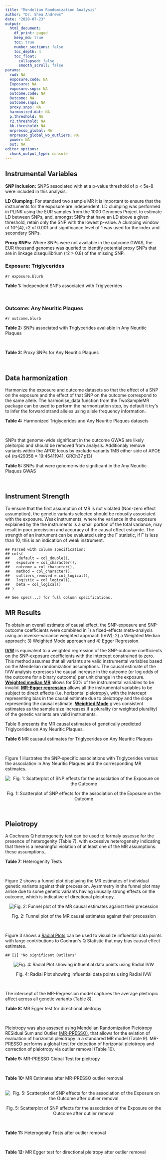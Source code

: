 ```yaml
---
title: "Mendelian Randomization Analysis"
author: "Dr. Shea Andrews"
date: "2020-07-23"
output:
  html_document:
    df_print: paged
    keep_md: true
    toc: true
    number_sections: false
    toc_depth: 4
    toc_float:
      collapsed: false
      smooth_scroll: false
params:
  rwd: NA
  exposure.code: NA
  Exposure: NA
  exposure.snps: NA
  outcome.code: NA
  Outcome: NA
  outcome.snps: NA
  proxy.snps: NA
  harmonized.dat: NA
  p.threshold: NA
  r2.threshold: NA
  kb.threshold: NA
  mrpresso_global: NA
  mrpresso_global_wo_outliers: NA
  power: NA
  out: NA
editor_options:
  chunk_output_type: console
---
```







## Instrumental Variables
**SNP Inclusion:** SNPS associated with at a p-value threshold of p < 5e-8 were included in this analysis.
<br>

**LD Clumping:** For standard two sample MR it is important to ensure that the instruments for the exposure are independent. LD clumping was performed in PLINK using the EUR samples from the 1000 Genomes Project to estimate LD between SNPs, and, amongst SNPs that have an LD above a given threshold, retain only the SNP with the lowest p-value. A clumping window of 10^{4}, r2 of 0.001 and significance level of 1 was used for the index and secondary SNPs.
<br>

**Proxy SNPs:** Where SNPs were not available in the outcome GWAS, the EUR thousand genomes was queried to identify potential proxy SNPs that are in linkage disequilibrium (r2 > 0.8) of the missing SNP.
<br>

### Exposure: Triglycerides
`#r exposure.blurb`
<br>

**Table 1:** Independent SNPs associated with Triglycerides
<div data-pagedtable="false">
  <script data-pagedtable-source type="application/json">
{"columns":[{"label":["SNP"],"name":[1],"type":["chr"],"align":["left"]},{"label":["CHROM"],"name":[2],"type":["dbl"],"align":["right"]},{"label":["POS"],"name":[3],"type":["dbl"],"align":["right"]},{"label":["REF"],"name":[4],"type":["chr"],"align":["left"]},{"label":["ALT"],"name":[5],"type":["chr"],"align":["left"]},{"label":["AF"],"name":[6],"type":["dbl"],"align":["right"]},{"label":["BETA"],"name":[7],"type":["dbl"],"align":["right"]},{"label":["SE"],"name":[8],"type":["dbl"],"align":["right"]},{"label":["Z"],"name":[9],"type":["dbl"],"align":["right"]},{"label":["P"],"name":[10],"type":["dbl"],"align":["right"]},{"label":["N"],"name":[11],"type":["dbl"],"align":["right"]},{"label":["TRAIT"],"name":[12],"type":["chr"],"align":["left"]}],"data":[{"1":"rs12748152","2":"1","3":"27138393","4":"C","5":"T","6":"0.0683714","7":"0.0372","8":"0.0059","9":"6.305085","10":"1.100e-09","11":"177761.5","12":"Triglycerides"},{"1":"rs17513135","2":"1","3":"40035686","4":"C","5":"T","6":"0.2500000","7":"0.0220","8":"0.0039","9":"5.641026","10":"1.633e-08","11":"174742.0","12":"Triglycerides"},{"1":"rs4587594","2":"1","3":"63133930","4":"G","5":"A","6":"0.3032340","7":"-0.0694","8":"0.0035","9":"-19.828600","10":"3.503e-82","11":"177772.0","12":"Triglycerides"},{"1":"rs1321257","2":"1","3":"230305312","4":"G","5":"A","6":"0.6400070","7":"-0.0402","8":"0.0034","9":"-11.823500","10":"5.986e-31","11":"177757.9","12":"Triglycerides"},{"1":"rs676210","2":"2","3":"21231524","4":"G","5":"A","6":"0.2314110","7":"-0.0733","8":"0.0039","9":"-18.794900","10":"3.284e-71","11":"177782.0","12":"Triglycerides"},{"1":"rs1260326","2":"2","3":"27730940","4":"T","5":"C","6":"0.6136610","7":"-0.1148","8":"0.0034","9":"-33.764700","10":"2.290e-239","11":"177765.0","12":"Triglycerides"},{"1":"rs13389219","2":"2","3":"165528876","4":"C","5":"T","6":"0.4034550","7":"-0.0271","8":"0.0034","9":"-7.970590","10":"2.598e-15","11":"177782.9","12":"Triglycerides"},{"1":"rs2972146","2":"2","3":"227100698","4":"G","5":"T","6":"0.6309740","7":"0.0281","8":"0.0034","9":"8.264706","10":"2.974e-15","11":"174703.9","12":"Triglycerides"},{"1":"rs10440120","2":"3","3":"12486964","4":"C","5":"A","6":"0.1655080","7":"-0.0306","8":"0.0044","9":"-6.954550","10":"5.343e-11","11":"174886.1","12":"Triglycerides"},{"1":"rs645040","2":"3","3":"135926622","4":"G","5":"T","6":"0.8208850","7":"0.0293","8":"0.0040","9":"7.325000","10":"1.830e-12","11":"177779.0","12":"Triglycerides"},{"1":"rs6831256","2":"4","3":"3473139","4":"A","5":"G","6":"0.3971880","7":"0.0258","8":"0.0035","9":"7.371429","10":"1.602e-12","11":"177494.9","12":"Triglycerides"},{"1":"rs442177","2":"4","3":"88030261","4":"G","5":"T","6":"0.5364790","7":"0.0309","8":"0.0033","9":"9.363636","10":"1.316e-18","11":"177798.0","12":"Triglycerides"},{"1":"rs9686661","2":"5","3":"55861786","4":"C","5":"T","6":"0.1487860","7":"0.0379","8":"0.0044","9":"8.613636","10":"2.541e-16","11":"177050.0","12":"Triglycerides"},{"1":"rs6882076","2":"5","3":"156390297","4":"T","5":"C","6":"0.6327160","7":"0.0286","8":"0.0035","9":"8.171429","10":"1.513e-15","11":"177778.0","12":"Triglycerides"},{"1":"rs2239520","2":"6","3":"31088922","4":"G","5":"A","6":"0.3906190","7":"-0.0236","8":"0.0037","9":"-6.378380","10":"4.144e-10","11":"151047.0","12":"Triglycerides"},{"1":"rs2247056","2":"6","3":"31265490","4":"T","5":"C","6":"0.7218780","7":"0.0378","8":"0.0039","9":"9.692308","10":"3.861e-21","11":"174062.0","12":"Triglycerides"},{"1":"rs998584","2":"6","3":"43757896","4":"C","5":"A","6":"0.4905450","7":"0.0293","8":"0.0037","9":"7.918919","10":"3.424e-15","11":"174573.0","12":"Triglycerides"},{"1":"rs719726","2":"6","3":"127414801","4":"C","5":"T","6":"0.5999630","7":"0.0199","8":"0.0035","9":"5.685714","10":"2.486e-08","11":"168319.0","12":"Triglycerides"},{"1":"rs634869","2":"6","3":"139831757","4":"T","5":"C","6":"0.5747460","7":"-0.0272","8":"0.0033","9":"-8.242420","10":"1.776e-14","11":"177755.0","12":"Triglycerides"},{"1":"rs2665357","2":"6","3":"160848167","4":"A","5":"C","6":"0.5193360","7":"0.0212","8":"0.0033","9":"6.424242","10":"8.327e-10","11":"172850.0","12":"Triglycerides"},{"1":"rs4719841","2":"7","3":"25997536","4":"A","5":"G","6":"0.4108890","7":"0.0232","8":"0.0034","9":"6.823529","10":"8.864e-11","11":"177774.9","12":"Triglycerides"},{"1":"rs11974409","2":"7","3":"72989390","4":"A","5":"G","6":"0.1816990","7":"-0.0899","8":"0.0042","9":"-21.404800","10":"1.360e-100","11":"177786.0","12":"Triglycerides"},{"1":"rs38855","2":"7","3":"116358044","4":"A","5":"G","6":"0.4712940","7":"-0.0187","8":"0.0033","9":"-5.666670","10":"2.109e-08","11":"177825.0","12":"Triglycerides"},{"1":"rs287621","2":"7","3":"130435181","4":"T","5":"C","6":"0.7140010","7":"-0.0222","8":"0.0037","9":"-6.000000","10":"7.671e-09","11":"177813.0","12":"Triglycerides"},{"1":"rs6995541","2":"8","3":"10671260","4":"A","5":"G","6":"0.2336240","7":"0.0265","8":"0.0037","9":"7.162162","10":"1.343e-12","11":"177486.0","12":"Triglycerides"},{"1":"rs12676857","2":"8","3":"18266572","4":"T","5":"C","6":"0.1436090","7":"0.0332","8":"0.0046","9":"7.217391","10":"7.291e-12","11":"177732.0","12":"Triglycerides"},{"1":"rs12678919","2":"8","3":"19844222","4":"A","5":"G","6":"0.0681239","7":"-0.1702","8":"0.0056","9":"-30.392900","10":"1.820e-199","11":"177749.9","12":"Triglycerides"},{"1":"rs4738684","2":"8","3":"59393273","4":"A","5":"G","6":"0.6075010","7":"-0.0205","8":"0.0035","9":"-5.857140","10":"8.819e-09","11":"177790.0","12":"Triglycerides"},{"1":"rs2954022","2":"8","3":"126482621","4":"C","5":"A","6":"0.5114630","7":"-0.0780","8":"0.0033","9":"-23.636400","10":"2.230e-113","11":"177750.0","12":"Triglycerides"},{"1":"rs1832007","2":"10","3":"5254847","4":"A","5":"G","6":"0.1247280","7":"-0.0327","8":"0.0047","9":"-6.957450","10":"1.718e-12","11":"177504.0","12":"Triglycerides"},{"1":"rs10761762","2":"10","3":"65184717","4":"T","5":"C","6":"0.4990900","7":"-0.0270","8":"0.0033","9":"-8.181820","10":"1.061e-17","11":"177823.0","12":"Triglycerides"},{"1":"rs2068888","2":"10","3":"94839642","4":"G","5":"A","6":"0.4735120","7":"-0.0241","8":"0.0034","9":"-7.088240","10":"1.682e-11","11":"177712.0","12":"Triglycerides"},{"1":"rs2250802","2":"10","3":"113921354","4":"G","5":"A","6":"0.7334790","7":"0.0230","8":"0.0037","9":"6.216216","10":"1.210e-10","11":"174733.9","12":"Triglycerides"},{"1":"rs10501321","2":"11","3":"47294626","4":"T","5":"C","6":"0.3212210","7":"-0.0216","8":"0.0035","9":"-6.171430","10":"1.412e-08","11":"177680.0","12":"Triglycerides"},{"1":"rs174535","2":"11","3":"61551356","4":"T","5":"C","6":"0.3609590","7":"0.0470","8":"0.0034","9":"13.823529","10":"1.733e-41","11":"177772.9","12":"Triglycerides"},{"1":"rs11820504","2":"11","3":"116529442","4":"T","5":"C","6":"0.1807930","7":"0.0604","8":"0.0044","9":"13.727273","10":"1.095e-39","11":"172813.0","12":"Triglycerides"},{"1":"rs10790162","2":"11","3":"116639104","4":"A","5":"G","6":"0.9306210","7":"-0.2305","8":"0.0065","9":"-35.461500","10":"1.100e-249","11":"177771.1","12":"Triglycerides"},{"1":"rs11613352","2":"12","3":"57792580","4":"C","5":"T","6":"0.2251730","7":"-0.0280","8":"0.0039","9":"-7.179490","10":"9.397e-14","11":"177799.0","12":"Triglycerides"},{"1":"rs11057408","2":"12","3":"124464836","4":"G","5":"T","6":"0.3253360","7":"-0.0258","8":"0.0035","9":"-7.371430","10":"2.049e-12","11":"174454.0","12":"Triglycerides"},{"1":"rs16948098","2":"15","3":"44219607","4":"G","5":"A","6":"0.0370102","7":"0.0800","8":"0.0089","9":"8.988764","10":"4.838e-17","11":"163328.2","12":"Triglycerides"},{"1":"rs2043085","2":"15","3":"58680954","4":"T","5":"C","6":"0.6610970","7":"-0.0327","8":"0.0034","9":"-9.617650","10":"7.809e-20","11":"176147.0","12":"Triglycerides"},{"1":"rs588136","2":"15","3":"58730498","4":"C","5":"T","6":"0.7867110","7":"-0.0495","8":"0.0041","9":"-12.073200","10":"3.365e-30","11":"176173.0","12":"Triglycerides"},{"1":"rs3198697","2":"16","3":"15129940","4":"C","5":"T","6":"0.3839030","7":"-0.0198","8":"0.0034","9":"-5.823530","10":"2.207e-08","11":"175934.1","12":"Triglycerides"},{"1":"rs749671","2":"16","3":"31088347","4":"G","5":"A","6":"0.3477070","7":"-0.0211","8":"0.0034","9":"-6.205880","10":"6.106e-10","11":"176205.1","12":"Triglycerides"},{"1":"rs1800775","2":"16","3":"56995236","4":"C","5":"A","6":"0.5121820","7":"-0.0396","8":"0.0035","9":"-11.314300","10":"1.332e-26","11":"172715.0","12":"Triglycerides"},{"1":"rs8077889","2":"17","3":"41878166","4":"A","5":"C","6":"0.1884530","7":"0.0252","8":"0.0042","9":"6.000000","10":"9.879e-09","11":"176194.0","12":"Triglycerides"},{"1":"rs7248104","2":"19","3":"7224431","4":"G","5":"A","6":"0.4124030","7":"-0.0222","8":"0.0034","9":"-6.529410","10":"5.045e-10","11":"176083.0","12":"Triglycerides"},{"1":"rs10401969","2":"19","3":"19407718","4":"T","5":"C","6":"0.0710134","7":"-0.1210","8":"0.0065","9":"-18.615400","10":"9.702e-70","11":"176172.7","12":"Triglycerides"},{"1":"rs731839","2":"19","3":"33899065","4":"G","5":"A","6":"0.6709000","7":"-0.0224","8":"0.0036","9":"-6.222220","10":"2.651e-09","11":"176161.1","12":"Triglycerides"},{"1":"rs439401","2":"19","3":"45414451","4":"T","5":"C","6":"0.6390100","7":"0.0659","8":"0.0038","9":"17.342105","10":"1.423e-66","11":"152584.0","12":"Triglycerides"},{"1":"rs3760627","2":"19","3":"45457180","4":"T","5":"C","6":"0.4941460","7":"0.0189","8":"0.0034","9":"5.558824","10":"5.293e-09","11":"176200.9","12":"Triglycerides"},{"1":"rs6029143","2":"20","3":"39118662","4":"C","5":"T","6":"0.0446137","7":"-0.0388","8":"0.0071","9":"-5.464790","10":"4.933e-08","11":"176256.9","12":"Triglycerides"},{"1":"rs4810479","2":"20","3":"44545048","4":"C","5":"T","6":"0.7471790","7":"-0.0474","8":"0.0038","9":"-12.473700","10":"2.067e-34","11":"176191.9","12":"Triglycerides"},{"1":"rs3761445","2":"22","3":"38595411","4":"G","5":"A","6":"0.6132420","7":"0.0232","8":"0.0034","9":"6.823529","10":"8.062e-12","11":"175846.1","12":"Triglycerides"}],"options":{"columns":{"min":{},"max":[10]},"rows":{"min":[10],"max":[10]},"pages":{}}}
  </script>
</div>
<br>

### Outcome: Any Neuritic Plaques
`#r outcome.blurb`
<br>

**Table 2:** SNPs associated with Triglycerides avaliable in Any Neuritic Plaques
<div data-pagedtable="false">
  <script data-pagedtable-source type="application/json">
{"columns":[{"label":["SNP"],"name":[1],"type":["chr"],"align":["left"]},{"label":["CHROM"],"name":[2],"type":["dbl"],"align":["right"]},{"label":["POS"],"name":[3],"type":["dbl"],"align":["right"]},{"label":["REF"],"name":[4],"type":["chr"],"align":["left"]},{"label":["ALT"],"name":[5],"type":["chr"],"align":["left"]},{"label":["AF"],"name":[6],"type":["dbl"],"align":["right"]},{"label":["BETA"],"name":[7],"type":["dbl"],"align":["right"]},{"label":["SE"],"name":[8],"type":["dbl"],"align":["right"]},{"label":["Z"],"name":[9],"type":["dbl"],"align":["right"]},{"label":["P"],"name":[10],"type":["dbl"],"align":["right"]},{"label":["N"],"name":[11],"type":["dbl"],"align":["right"]},{"label":["TRAIT"],"name":[12],"type":["chr"],"align":["left"]}],"data":[{"1":"rs12748152","2":"1","3":"27138393","4":"C","5":"T","6":"0.0938","7":"0.3444","8":"0.1389","9":"2.47948164","10":"1.315e-02","11":"4046","12":"Neuritic_Plaques"},{"1":"rs17513135","2":"1","3":"40035686","4":"C","5":"T","6":"0.2286","7":"0.0167","8":"0.0852","9":"0.19600939","10":"8.448e-01","11":"4046","12":"Neuritic_Plaques"},{"1":"rs4587594","2":"1","3":"63133930","4":"G","5":"A","6":"0.3424","7":"0.0455","8":"0.0739","9":"0.61569689","10":"5.383e-01","11":"4046","12":"Neuritic_Plaques"},{"1":"rs1321257","2":"1","3":"230305312","4":"G","5":"A","6":"0.6253","7":"-0.0081","8":"0.0752","9":"-0.10771277","10":"9.145e-01","11":"4046","12":"Neuritic_Plaques"},{"1":"rs676210","2":"2","3":"21231524","4":"G","5":"A","6":"0.2145","7":"0.0313","8":"0.0855","9":"0.36608187","10":"7.147e-01","11":"4046","12":"Neuritic_Plaques"},{"1":"rs1260326","2":"2","3":"27730940","4":"T","5":"C","6":"0.5933","7":"-0.0300","8":"0.0716","9":"-0.41899400","10":"6.752e-01","11":"4046","12":"Neuritic_Plaques"},{"1":"rs13389219","2":"2","3":"165528876","4":"C","5":"T","6":"0.3869","7":"-0.0024","8":"0.0729","9":"-0.03292181","10":"9.741e-01","11":"4046","12":"Neuritic_Plaques"},{"1":"rs2972146","2":"2","3":"227100698","4":"G","5":"T","6":"0.6387","7":"-0.0329","8":"0.0745","9":"-0.44161074","10":"6.588e-01","11":"4046","12":"Neuritic_Plaques"},{"1":"rs10440120","2":"3","3":"12486964","4":"C","5":"A","6":"0.1619","7":"0.0880","8":"0.0991","9":"0.88799193","10":"3.743e-01","11":"4046","12":"Neuritic_Plaques"},{"1":"rs645040","2":"3","3":"135926622","4":"G","5":"T","6":"0.7895","7":"-0.0362","8":"0.1542","9":"-0.23476005","10":"8.142e-01","11":"4046","12":"Neuritic_Plaques"},{"1":"rs6831256","2":"4","3":"3473139","4":"A","5":"G","6":"0.4166","7":"-0.0290","8":"0.0717","9":"-0.40446300","10":"6.863e-01","11":"4046","12":"Neuritic_Plaques"},{"1":"rs442177","2":"4","3":"88030261","4":"G","5":"T","6":"0.5940","7":"-0.0040","8":"0.0728","9":"-0.05494505","10":"9.559e-01","11":"4046","12":"Neuritic_Plaques"},{"1":"rs9686661","2":"5","3":"55861786","4":"C","5":"T","6":"0.2014","7":"0.1395","8":"0.0952","9":"1.46533613","10":"1.428e-01","11":"4046","12":"Neuritic_Plaques"},{"1":"rs6882076","2":"5","3":"156390297","4":"T","5":"C","6":"0.6578","7":"-0.0051","8":"0.0749","9":"-0.06809080","10":"9.452e-01","11":"4046","12":"Neuritic_Plaques"},{"1":"rs2239520","2":"6","3":"31088922","4":"G","5":"A","6":"0.4116","7":"-0.0482","8":"0.0748","9":"-0.64438503","10":"5.191e-01","11":"4046","12":"Neuritic_Plaques"},{"1":"rs2247056","2":"6","3":"31265490","4":"T","5":"C","6":"0.7459","7":"0.1065","8":"0.0880","9":"1.21023000","10":"2.260e-01","11":"4046","12":"Neuritic_Plaques"},{"1":"rs998584","2":"6","3":"43757896","4":"C","5":"A","6":"0.4887","7":"-0.0685","8":"0.0839","9":"-0.81644815","10":"4.145e-01","11":"4046","12":"Neuritic_Plaques"},{"1":"rs719726","2":"6","3":"127414801","4":"C","5":"T","6":"0.5566","7":"-0.0293","8":"0.0742","9":"-0.39487871","10":"6.933e-01","11":"4046","12":"Neuritic_Plaques"},{"1":"rs634869","2":"6","3":"139831757","4":"T","5":"C","6":"0.5963","7":"0.0459","8":"0.0714","9":"0.64285700","10":"5.202e-01","11":"4046","12":"Neuritic_Plaques"},{"1":"rs2665357","2":"6","3":"160848167","4":"A","5":"C","6":"0.4979","7":"-0.0905","8":"0.0709","9":"-1.27645000","10":"2.021e-01","11":"4046","12":"Neuritic_Plaques"},{"1":"rs4719841","2":"7","3":"25997536","4":"A","5":"G","6":"0.3952","7":"0.0887","8":"0.0728","9":"1.21841000","10":"2.233e-01","11":"4046","12":"Neuritic_Plaques"},{"1":"rs11974409","2":"7","3":"72989390","4":"A","5":"G","6":"0.1940","7":"0.0903","8":"0.0943","9":"0.95758200","10":"3.384e-01","11":"4046","12":"Neuritic_Plaques"},{"1":"rs38855","2":"7","3":"116358044","4":"A","5":"G","6":"0.4680","7":"0.0867","8":"0.0711","9":"1.21941000","10":"2.231e-01","11":"4046","12":"Neuritic_Plaques"},{"1":"rs287621","2":"7","3":"130435181","4":"T","5":"C","6":"0.7054","7":"0.0844","8":"0.0798","9":"1.05764000","10":"2.906e-01","11":"4046","12":"Neuritic_Plaques"},{"1":"rs6995541","2":"8","3":"10671260","4":"A","5":"G","6":"0.3062","7":"-0.1019","8":"0.0778","9":"-1.30977000","10":"1.906e-01","11":"4046","12":"Neuritic_Plaques"},{"1":"rs12676857","2":"8","3":"18266572","4":"T","5":"C","6":"0.1501","7":"-0.0284","8":"0.1019","9":"-0.27870500","10":"7.803e-01","11":"4046","12":"Neuritic_Plaques"},{"1":"rs12678919","2":"8","3":"19844222","4":"A","5":"G","6":"0.1018","7":"-0.0745","8":"0.1182","9":"-0.63028800","10":"5.285e-01","11":"4046","12":"Neuritic_Plaques"},{"1":"rs2954022","2":"8","3":"126482621","4":"C","5":"A","6":"0.4694","7":"-0.0698","8":"0.0719","9":"-0.97079277","10":"3.320e-01","11":"4046","12":"Neuritic_Plaques"},{"1":"rs1832007","2":"10","3":"5254847","4":"A","5":"G","6":"0.1528","7":"0.1000","8":"0.0973","9":"1.02775000","10":"3.039e-01","11":"4046","12":"Neuritic_Plaques"},{"1":"rs10761762","2":"10","3":"65184717","4":"T","5":"C","6":"0.4792","7":"-0.0315","8":"0.0721","9":"-0.43689300","10":"6.623e-01","11":"4046","12":"Neuritic_Plaques"},{"1":"rs2068888","2":"10","3":"94839642","4":"G","5":"A","6":"0.4506","7":"-0.0552","8":"0.0724","9":"-0.76243094","10":"4.457e-01","11":"4046","12":"Neuritic_Plaques"},{"1":"rs2250802","2":"10","3":"113921354","4":"G","5":"A","6":"0.7080","7":"0.0398","8":"0.0758","9":"0.52506596","10":"5.991e-01","11":"4046","12":"Neuritic_Plaques"},{"1":"rs10501321","2":"11","3":"47294626","4":"T","5":"C","6":"0.3142","7":"0.0738","8":"0.0759","9":"0.97233200","10":"3.308e-01","11":"4046","12":"Neuritic_Plaques"},{"1":"rs174535","2":"11","3":"61551356","4":"T","5":"C","6":"0.3407","7":"-0.0491","8":"0.0739","9":"-0.66441100","10":"5.062e-01","11":"4046","12":"Neuritic_Plaques"},{"1":"rs11820504","2":"11","3":"116529442","4":"T","5":"C","6":"0.1715","7":"0.0415","8":"0.0966","9":"0.42960700","10":"6.675e-01","11":"4046","12":"Neuritic_Plaques"},{"1":"rs10790162","2":"11","3":"116639104","4":"A","5":"G","6":"0.9271","7":"0.0360","8":"0.1418","9":"0.25387900","10":"7.995e-01","11":"4046","12":"Neuritic_Plaques"},{"1":"rs11613352","2":"12","3":"57792580","4":"C","5":"T","6":"0.2350","7":"0.0441","8":"0.0837","9":"0.52688172","10":"5.979e-01","11":"4046","12":"Neuritic_Plaques"},{"1":"rs11057408","2":"12","3":"124464836","4":"G","5":"T","6":"0.3461","7":"-0.0044","8":"0.0732","9":"-0.06010929","10":"9.525e-01","11":"4046","12":"Neuritic_Plaques"},{"1":"rs16948098","2":"15","3":"44219607","4":"G","5":"A","6":"0.0527","7":"0.2640","8":"0.1668","9":"1.58273381","10":"1.136e-01","11":"4046","12":"Neuritic_Plaques"},{"1":"rs2043085","2":"15","3":"58680954","4":"T","5":"C","6":"0.6216","7":"0.0025","8":"0.0743","9":"0.03364740","10":"9.732e-01","11":"4046","12":"Neuritic_Plaques"},{"1":"rs588136","2":"15","3":"58730498","4":"C","5":"T","6":"0.7895","7":"-0.1121","8":"0.0899","9":"-1.24694105","10":"2.125e-01","11":"4046","12":"Neuritic_Plaques"},{"1":"rs3198697","2":"16","3":"15129940","4":"C","5":"T","6":"0.4248","7":"0.0103","8":"0.0725","9":"0.14206897","10":"8.875e-01","11":"4046","12":"Neuritic_Plaques"},{"1":"rs749671","2":"16","3":"31088347","4":"G","5":"A","6":"0.3745","7":"-0.0620","8":"0.0741","9":"-0.83670715","10":"4.028e-01","11":"4046","12":"Neuritic_Plaques"},{"1":"rs1800775","2":"16","3":"56995236","4":"C","5":"A","6":"0.4900","7":"-0.0404","8":"0.0748","9":"-0.54010695","10":"5.885e-01","11":"4046","12":"Neuritic_Plaques"},{"1":"rs8077889","2":"17","3":"41878166","4":"A","5":"C","6":"0.2232","7":"0.0832","8":"0.0892","9":"0.93273500","10":"3.514e-01","11":"4046","12":"Neuritic_Plaques"},{"1":"rs7248104","2":"19","3":"7224431","4":"G","5":"A","6":"0.4119","7":"-0.0290","8":"0.0732","9":"-0.39617486","10":"6.921e-01","11":"4046","12":"Neuritic_Plaques"},{"1":"rs10401969","2":"19","3":"19407718","4":"T","5":"C","6":"0.0844","7":"0.3573","8":"0.2543","9":"1.40503000","10":"1.600e-01","11":"4046","12":"Neuritic_Plaques"},{"1":"rs731839","2":"19","3":"33899065","4":"G","5":"A","6":"0.6562","7":"0.0451","8":"0.0758","9":"0.59498681","10":"5.521e-01","11":"4046","12":"Neuritic_Plaques"},{"1":"rs439401","2":"19","3":"45414451","4":"T","5":"C","6":"0.6712","7":"0.4258","8":"0.0831","9":"5.12395000","10":"3.005e-07","11":"4046","12":"Neuritic_Plaques"},{"1":"rs3760627","2":"19","3":"45457180","4":"T","5":"C","6":"0.4690","7":"0.1996","8":"0.0701","9":"2.84736000","10":"4.434e-03","11":"4046","12":"Neuritic_Plaques"},{"1":"rs6029143","2":"20","3":"39118662","4":"C","5":"T","6":"0.0776","7":"-0.0748","8":"0.1459","9":"-0.51267992","10":"6.082e-01","11":"4046","12":"Neuritic_Plaques"},{"1":"rs4810479","2":"20","3":"44545048","4":"C","5":"T","6":"0.7093","7":"-0.0643","8":"0.0806","9":"-0.79776675","10":"4.249e-01","11":"4046","12":"Neuritic_Plaques"},{"1":"rs3761445","2":"22","3":"38595411","4":"G","5":"A","6":"0.5929","7":"0.1005","8":"0.0710","9":"1.41549296","10":"1.570e-01","11":"4046","12":"Neuritic_Plaques"},{"1":"rs4738684","2":"NA","3":"NA","4":"NA","5":"NA","6":"NA","7":"NA","8":"NA","9":"NA","10":"NA","11":"NA","12":"NA"}],"options":{"columns":{"min":{},"max":[10]},"rows":{"min":[10],"max":[10]},"pages":{}}}
  </script>
</div>
<br>

**Table 3:** Proxy SNPs for Any Neuritic Plaques
<div data-pagedtable="false">
  <script data-pagedtable-source type="application/json">
{"columns":[{"label":["target_snp"],"name":[1],"type":["chr"],"align":["left"]},{"label":["proxy_snp"],"name":[2],"type":["chr"],"align":["left"]},{"label":["ld.r2"],"name":[3],"type":["dbl"],"align":["right"]},{"label":["Dprime"],"name":[4],"type":["dbl"],"align":["right"]},{"label":["PHASE"],"name":[5],"type":["chr"],"align":["left"]},{"label":["X12"],"name":[6],"type":["lgl"],"align":["right"]},{"label":["CHROM"],"name":[7],"type":["dbl"],"align":["right"]},{"label":["POS"],"name":[8],"type":["dbl"],"align":["right"]},{"label":["REF.proxy"],"name":[9],"type":["chr"],"align":["left"]},{"label":["ALT.proxy"],"name":[10],"type":["chr"],"align":["left"]},{"label":["AF"],"name":[11],"type":["dbl"],"align":["right"]},{"label":["BETA"],"name":[12],"type":["dbl"],"align":["right"]},{"label":["SE"],"name":[13],"type":["dbl"],"align":["right"]},{"label":["Z"],"name":[14],"type":["dbl"],"align":["right"]},{"label":["P"],"name":[15],"type":["dbl"],"align":["right"]},{"label":["N"],"name":[16],"type":["dbl"],"align":["right"]},{"label":["TRAIT"],"name":[17],"type":["chr"],"align":["left"]},{"label":["ref"],"name":[18],"type":["chr"],"align":["left"]},{"label":["ref.proxy"],"name":[19],"type":["chr"],"align":["left"]},{"label":["alt"],"name":[20],"type":["chr"],"align":["left"]},{"label":["alt.proxy"],"name":[21],"type":["chr"],"align":["left"]},{"label":["ALT"],"name":[22],"type":["chr"],"align":["left"]},{"label":["REF"],"name":[23],"type":["chr"],"align":["left"]},{"label":["proxy.outcome"],"name":[24],"type":["lgl"],"align":["right"]}],"data":[{"1":"rs4738684","2":"rs9297994","3":"1","4":"1","5":"AG/GA","6":"NA","7":"8","8":"59392324","9":"G","10":"A","11":"0.6488","12":"-0.0744","13":"0.0749","14":"-0.9933244","15":"0.3209","16":"4046","17":"Neuritic_Plaques","18":"A","19":"G","20":"G","21":"A","22":"G","23":"A","24":"TRUE"}],"options":{"columns":{"min":{},"max":[10]},"rows":{"min":[10],"max":[10]},"pages":{}}}
  </script>
</div>
<br>

## Data harmonization
Harmonize the exposure and outcome datasets so that the effect of a SNP on the exposure and the effect of that SNP on the outcome correspond to the same allele. The harmonise_data function from the TwoSampleMR package can be used to perform the harmonization step, by default it try's to infer the forward strand alleles using allele frequency information.
<br>

**Table 4:** Harmonized Triglycerides and Any Neuritic Plaques datasets
<div data-pagedtable="false">
  <script data-pagedtable-source type="application/json">
{"columns":[{"label":["SNP"],"name":[1],"type":["chr"],"align":["left"]},{"label":["effect_allele.exposure"],"name":[2],"type":["chr"],"align":["left"]},{"label":["other_allele.exposure"],"name":[3],"type":["chr"],"align":["left"]},{"label":["effect_allele.outcome"],"name":[4],"type":["chr"],"align":["left"]},{"label":["other_allele.outcome"],"name":[5],"type":["chr"],"align":["left"]},{"label":["beta.exposure"],"name":[6],"type":["dbl"],"align":["right"]},{"label":["beta.outcome"],"name":[7],"type":["dbl"],"align":["right"]},{"label":["eaf.exposure"],"name":[8],"type":["dbl"],"align":["right"]},{"label":["eaf.outcome"],"name":[9],"type":["dbl"],"align":["right"]},{"label":["remove"],"name":[10],"type":["lgl"],"align":["right"]},{"label":["palindromic"],"name":[11],"type":["lgl"],"align":["right"]},{"label":["ambiguous"],"name":[12],"type":["lgl"],"align":["right"]},{"label":["id.outcome"],"name":[13],"type":["chr"],"align":["left"]},{"label":["chr.outcome"],"name":[14],"type":["dbl"],"align":["right"]},{"label":["pos.outcome"],"name":[15],"type":["dbl"],"align":["right"]},{"label":["se.outcome"],"name":[16],"type":["dbl"],"align":["right"]},{"label":["z.outcome"],"name":[17],"type":["dbl"],"align":["right"]},{"label":["pval.outcome"],"name":[18],"type":["dbl"],"align":["right"]},{"label":["samplesize.outcome"],"name":[19],"type":["dbl"],"align":["right"]},{"label":["outcome"],"name":[20],"type":["chr"],"align":["left"]},{"label":["mr_keep.outcome"],"name":[21],"type":["lgl"],"align":["right"]},{"label":["pval_origin.outcome"],"name":[22],"type":["chr"],"align":["left"]},{"label":["chr.exposure"],"name":[23],"type":["dbl"],"align":["right"]},{"label":["pos.exposure"],"name":[24],"type":["dbl"],"align":["right"]},{"label":["se.exposure"],"name":[25],"type":["dbl"],"align":["right"]},{"label":["z.exposure"],"name":[26],"type":["dbl"],"align":["right"]},{"label":["pval.exposure"],"name":[27],"type":["dbl"],"align":["right"]},{"label":["samplesize.exposure"],"name":[28],"type":["dbl"],"align":["right"]},{"label":["exposure"],"name":[29],"type":["chr"],"align":["left"]},{"label":["mr_keep.exposure"],"name":[30],"type":["lgl"],"align":["right"]},{"label":["pval_origin.exposure"],"name":[31],"type":["chr"],"align":["left"]},{"label":["id.exposure"],"name":[32],"type":["chr"],"align":["left"]},{"label":["action"],"name":[33],"type":["dbl"],"align":["right"]},{"label":["mr_keep"],"name":[34],"type":["lgl"],"align":["right"]},{"label":["pt"],"name":[35],"type":["dbl"],"align":["right"]},{"label":["pleitropy_keep"],"name":[36],"type":["lgl"],"align":["right"]},{"label":["mrpresso_RSSobs"],"name":[37],"type":["lgl"],"align":["right"]},{"label":["mrpresso_pval"],"name":[38],"type":["lgl"],"align":["right"]},{"label":["mrpresso_keep"],"name":[39],"type":["lgl"],"align":["right"]}],"data":[{"1":"rs10401969","2":"C","3":"T","4":"C","5":"T","6":"-0.1210","7":"0.3573","8":"0.0710134","9":"0.0844","10":"FALSE","11":"FALSE","12":"FALSE","13":"0HDBsk","14":"19","15":"19407718","16":"0.2543","17":"1.40503000","18":"1.600e-01","19":"4046","20":"Beecham2014npany","21":"TRUE","22":"reported","23":"19","24":"19407718","25":"0.0065","26":"-18.615400","27":"9.702e-70","28":"176172.7","29":"Willer2013tg","30":"TRUE","31":"reported","32":"KmxWlc","33":"2","34":"TRUE","35":"5e-08","36":"TRUE","37":"NA","38":"NA","39":"TRUE"},{"1":"rs10440120","2":"A","3":"C","4":"A","5":"C","6":"-0.0306","7":"0.0880","8":"0.1655080","9":"0.1619","10":"FALSE","11":"FALSE","12":"FALSE","13":"0HDBsk","14":"3","15":"12486964","16":"0.0991","17":"0.88799193","18":"3.743e-01","19":"4046","20":"Beecham2014npany","21":"TRUE","22":"reported","23":"3","24":"12486964","25":"0.0044","26":"-6.954550","27":"5.343e-11","28":"174886.1","29":"Willer2013tg","30":"TRUE","31":"reported","32":"KmxWlc","33":"2","34":"TRUE","35":"5e-08","36":"TRUE","37":"NA","38":"NA","39":"TRUE"},{"1":"rs10501321","2":"C","3":"T","4":"C","5":"T","6":"-0.0216","7":"0.0738","8":"0.3212210","9":"0.3142","10":"FALSE","11":"FALSE","12":"FALSE","13":"0HDBsk","14":"11","15":"47294626","16":"0.0759","17":"0.97233200","18":"3.308e-01","19":"4046","20":"Beecham2014npany","21":"TRUE","22":"reported","23":"11","24":"47294626","25":"0.0035","26":"-6.171430","27":"1.412e-08","28":"177680.0","29":"Willer2013tg","30":"TRUE","31":"reported","32":"KmxWlc","33":"2","34":"TRUE","35":"5e-08","36":"TRUE","37":"NA","38":"NA","39":"TRUE"},{"1":"rs10761762","2":"C","3":"T","4":"C","5":"T","6":"-0.0270","7":"-0.0315","8":"0.4990900","9":"0.4792","10":"FALSE","11":"FALSE","12":"FALSE","13":"0HDBsk","14":"10","15":"65184717","16":"0.0721","17":"-0.43689300","18":"6.623e-01","19":"4046","20":"Beecham2014npany","21":"TRUE","22":"reported","23":"10","24":"65184717","25":"0.0033","26":"-8.181820","27":"1.061e-17","28":"177823.0","29":"Willer2013tg","30":"TRUE","31":"reported","32":"KmxWlc","33":"2","34":"TRUE","35":"5e-08","36":"TRUE","37":"NA","38":"NA","39":"TRUE"},{"1":"rs10790162","2":"G","3":"A","4":"G","5":"A","6":"-0.2305","7":"0.0360","8":"0.9306210","9":"0.9271","10":"FALSE","11":"FALSE","12":"FALSE","13":"0HDBsk","14":"11","15":"116639104","16":"0.1418","17":"0.25387900","18":"7.995e-01","19":"4046","20":"Beecham2014npany","21":"TRUE","22":"reported","23":"11","24":"116639104","25":"0.0065","26":"-35.461500","27":"1.000e-200","28":"177771.1","29":"Willer2013tg","30":"TRUE","31":"reported","32":"KmxWlc","33":"2","34":"TRUE","35":"5e-08","36":"TRUE","37":"NA","38":"NA","39":"TRUE"},{"1":"rs11057408","2":"T","3":"G","4":"T","5":"G","6":"-0.0258","7":"-0.0044","8":"0.3253360","9":"0.3461","10":"FALSE","11":"FALSE","12":"FALSE","13":"0HDBsk","14":"12","15":"124464836","16":"0.0732","17":"-0.06010929","18":"9.525e-01","19":"4046","20":"Beecham2014npany","21":"TRUE","22":"reported","23":"12","24":"124464836","25":"0.0035","26":"-7.371430","27":"2.049e-12","28":"174454.0","29":"Willer2013tg","30":"TRUE","31":"reported","32":"KmxWlc","33":"2","34":"TRUE","35":"5e-08","36":"TRUE","37":"NA","38":"NA","39":"TRUE"},{"1":"rs11613352","2":"T","3":"C","4":"T","5":"C","6":"-0.0280","7":"0.0441","8":"0.2251730","9":"0.2350","10":"FALSE","11":"FALSE","12":"FALSE","13":"0HDBsk","14":"12","15":"57792580","16":"0.0837","17":"0.52688172","18":"5.979e-01","19":"4046","20":"Beecham2014npany","21":"TRUE","22":"reported","23":"12","24":"57792580","25":"0.0039","26":"-7.179490","27":"9.397e-14","28":"177799.0","29":"Willer2013tg","30":"TRUE","31":"reported","32":"KmxWlc","33":"2","34":"TRUE","35":"5e-08","36":"TRUE","37":"NA","38":"NA","39":"TRUE"},{"1":"rs11820504","2":"C","3":"T","4":"C","5":"T","6":"0.0604","7":"0.0415","8":"0.1807930","9":"0.1715","10":"FALSE","11":"FALSE","12":"FALSE","13":"0HDBsk","14":"11","15":"116529442","16":"0.0966","17":"0.42960700","18":"6.675e-01","19":"4046","20":"Beecham2014npany","21":"TRUE","22":"reported","23":"11","24":"116529442","25":"0.0044","26":"13.727273","27":"1.095e-39","28":"172813.0","29":"Willer2013tg","30":"TRUE","31":"reported","32":"KmxWlc","33":"2","34":"TRUE","35":"5e-08","36":"TRUE","37":"NA","38":"NA","39":"TRUE"},{"1":"rs11974409","2":"G","3":"A","4":"G","5":"A","6":"-0.0899","7":"0.0903","8":"0.1816990","9":"0.1940","10":"FALSE","11":"FALSE","12":"FALSE","13":"0HDBsk","14":"7","15":"72989390","16":"0.0943","17":"0.95758200","18":"3.384e-01","19":"4046","20":"Beecham2014npany","21":"TRUE","22":"reported","23":"7","24":"72989390","25":"0.0042","26":"-21.404800","27":"1.360e-100","28":"177786.0","29":"Willer2013tg","30":"TRUE","31":"reported","32":"KmxWlc","33":"2","34":"TRUE","35":"5e-08","36":"TRUE","37":"NA","38":"NA","39":"TRUE"},{"1":"rs1260326","2":"C","3":"T","4":"C","5":"T","6":"-0.1148","7":"-0.0300","8":"0.6136610","9":"0.5933","10":"FALSE","11":"FALSE","12":"FALSE","13":"0HDBsk","14":"2","15":"27730940","16":"0.0716","17":"-0.41899400","18":"6.752e-01","19":"4046","20":"Beecham2014npany","21":"TRUE","22":"reported","23":"2","24":"27730940","25":"0.0034","26":"-33.764700","27":"1.000e-200","28":"177765.0","29":"Willer2013tg","30":"TRUE","31":"reported","32":"KmxWlc","33":"2","34":"TRUE","35":"5e-08","36":"TRUE","37":"NA","38":"NA","39":"TRUE"},{"1":"rs12676857","2":"C","3":"T","4":"C","5":"T","6":"0.0332","7":"-0.0284","8":"0.1436090","9":"0.1501","10":"FALSE","11":"FALSE","12":"FALSE","13":"0HDBsk","14":"8","15":"18266572","16":"0.1019","17":"-0.27870500","18":"7.803e-01","19":"4046","20":"Beecham2014npany","21":"TRUE","22":"reported","23":"8","24":"18266572","25":"0.0046","26":"7.217391","27":"7.291e-12","28":"177732.0","29":"Willer2013tg","30":"TRUE","31":"reported","32":"KmxWlc","33":"2","34":"TRUE","35":"5e-08","36":"TRUE","37":"NA","38":"NA","39":"TRUE"},{"1":"rs12678919","2":"G","3":"A","4":"G","5":"A","6":"-0.1702","7":"-0.0745","8":"0.0681239","9":"0.1018","10":"FALSE","11":"FALSE","12":"FALSE","13":"0HDBsk","14":"8","15":"19844222","16":"0.1182","17":"-0.63028800","18":"5.285e-01","19":"4046","20":"Beecham2014npany","21":"TRUE","22":"reported","23":"8","24":"19844222","25":"0.0056","26":"-30.392900","27":"1.820e-199","28":"177749.9","29":"Willer2013tg","30":"TRUE","31":"reported","32":"KmxWlc","33":"2","34":"TRUE","35":"5e-08","36":"TRUE","37":"NA","38":"NA","39":"TRUE"},{"1":"rs12748152","2":"T","3":"C","4":"T","5":"C","6":"0.0372","7":"0.3444","8":"0.0683714","9":"0.0938","10":"FALSE","11":"FALSE","12":"FALSE","13":"0HDBsk","14":"1","15":"27138393","16":"0.1389","17":"2.47948164","18":"1.315e-02","19":"4046","20":"Beecham2014npany","21":"TRUE","22":"reported","23":"1","24":"27138393","25":"0.0059","26":"6.305085","27":"1.100e-09","28":"177761.5","29":"Willer2013tg","30":"TRUE","31":"reported","32":"KmxWlc","33":"2","34":"TRUE","35":"5e-08","36":"TRUE","37":"NA","38":"NA","39":"TRUE"},{"1":"rs1321257","2":"A","3":"G","4":"A","5":"G","6":"-0.0402","7":"-0.0081","8":"0.6400070","9":"0.6253","10":"FALSE","11":"FALSE","12":"FALSE","13":"0HDBsk","14":"1","15":"230305312","16":"0.0752","17":"-0.10771277","18":"9.145e-01","19":"4046","20":"Beecham2014npany","21":"TRUE","22":"reported","23":"1","24":"230305312","25":"0.0034","26":"-11.823500","27":"5.986e-31","28":"177757.9","29":"Willer2013tg","30":"TRUE","31":"reported","32":"KmxWlc","33":"2","34":"TRUE","35":"5e-08","36":"TRUE","37":"NA","38":"NA","39":"TRUE"},{"1":"rs13389219","2":"T","3":"C","4":"T","5":"C","6":"-0.0271","7":"-0.0024","8":"0.4034550","9":"0.3869","10":"FALSE","11":"FALSE","12":"FALSE","13":"0HDBsk","14":"2","15":"165528876","16":"0.0729","17":"-0.03292181","18":"9.741e-01","19":"4046","20":"Beecham2014npany","21":"TRUE","22":"reported","23":"2","24":"165528876","25":"0.0034","26":"-7.970590","27":"2.598e-15","28":"177782.9","29":"Willer2013tg","30":"TRUE","31":"reported","32":"KmxWlc","33":"2","34":"TRUE","35":"5e-08","36":"TRUE","37":"NA","38":"NA","39":"TRUE"},{"1":"rs16948098","2":"A","3":"G","4":"A","5":"G","6":"0.0800","7":"0.2640","8":"0.0370102","9":"0.0527","10":"FALSE","11":"FALSE","12":"FALSE","13":"0HDBsk","14":"15","15":"44219607","16":"0.1668","17":"1.58273381","18":"1.136e-01","19":"4046","20":"Beecham2014npany","21":"TRUE","22":"reported","23":"15","24":"44219607","25":"0.0089","26":"8.988764","27":"4.838e-17","28":"163328.2","29":"Willer2013tg","30":"TRUE","31":"reported","32":"KmxWlc","33":"2","34":"TRUE","35":"5e-08","36":"TRUE","37":"NA","38":"NA","39":"TRUE"},{"1":"rs174535","2":"C","3":"T","4":"C","5":"T","6":"0.0470","7":"-0.0491","8":"0.3609590","9":"0.3407","10":"FALSE","11":"FALSE","12":"FALSE","13":"0HDBsk","14":"11","15":"61551356","16":"0.0739","17":"-0.66441100","18":"5.062e-01","19":"4046","20":"Beecham2014npany","21":"TRUE","22":"reported","23":"11","24":"61551356","25":"0.0034","26":"13.823529","27":"1.733e-41","28":"177772.9","29":"Willer2013tg","30":"TRUE","31":"reported","32":"KmxWlc","33":"2","34":"TRUE","35":"5e-08","36":"TRUE","37":"NA","38":"NA","39":"TRUE"},{"1":"rs17513135","2":"T","3":"C","4":"T","5":"C","6":"0.0220","7":"0.0167","8":"0.2500000","9":"0.2286","10":"FALSE","11":"FALSE","12":"FALSE","13":"0HDBsk","14":"1","15":"40035686","16":"0.0852","17":"0.19600939","18":"8.448e-01","19":"4046","20":"Beecham2014npany","21":"TRUE","22":"reported","23":"1","24":"40035686","25":"0.0039","26":"5.641026","27":"1.633e-08","28":"174742.0","29":"Willer2013tg","30":"TRUE","31":"reported","32":"KmxWlc","33":"2","34":"TRUE","35":"5e-08","36":"TRUE","37":"NA","38":"NA","39":"TRUE"},{"1":"rs1800775","2":"A","3":"C","4":"A","5":"C","6":"-0.0396","7":"-0.0404","8":"0.5121820","9":"0.4900","10":"FALSE","11":"FALSE","12":"FALSE","13":"0HDBsk","14":"16","15":"56995236","16":"0.0748","17":"-0.54010695","18":"5.885e-01","19":"4046","20":"Beecham2014npany","21":"TRUE","22":"reported","23":"16","24":"56995236","25":"0.0035","26":"-11.314300","27":"1.332e-26","28":"172715.0","29":"Willer2013tg","30":"TRUE","31":"reported","32":"KmxWlc","33":"2","34":"TRUE","35":"5e-08","36":"TRUE","37":"NA","38":"NA","39":"TRUE"},{"1":"rs1832007","2":"G","3":"A","4":"G","5":"A","6":"-0.0327","7":"0.1000","8":"0.1247280","9":"0.1528","10":"FALSE","11":"FALSE","12":"FALSE","13":"0HDBsk","14":"10","15":"5254847","16":"0.0973","17":"1.02775000","18":"3.039e-01","19":"4046","20":"Beecham2014npany","21":"TRUE","22":"reported","23":"10","24":"5254847","25":"0.0047","26":"-6.957450","27":"1.718e-12","28":"177504.0","29":"Willer2013tg","30":"TRUE","31":"reported","32":"KmxWlc","33":"2","34":"TRUE","35":"5e-08","36":"TRUE","37":"NA","38":"NA","39":"TRUE"},{"1":"rs2043085","2":"C","3":"T","4":"C","5":"T","6":"-0.0327","7":"0.0025","8":"0.6610970","9":"0.6216","10":"FALSE","11":"FALSE","12":"FALSE","13":"0HDBsk","14":"15","15":"58680954","16":"0.0743","17":"0.03364740","18":"9.732e-01","19":"4046","20":"Beecham2014npany","21":"TRUE","22":"reported","23":"15","24":"58680954","25":"0.0034","26":"-9.617650","27":"7.809e-20","28":"176147.0","29":"Willer2013tg","30":"TRUE","31":"reported","32":"KmxWlc","33":"2","34":"TRUE","35":"5e-08","36":"TRUE","37":"NA","38":"NA","39":"TRUE"},{"1":"rs2068888","2":"A","3":"G","4":"A","5":"G","6":"-0.0241","7":"-0.0552","8":"0.4735120","9":"0.4506","10":"FALSE","11":"FALSE","12":"FALSE","13":"0HDBsk","14":"10","15":"94839642","16":"0.0724","17":"-0.76243094","18":"4.457e-01","19":"4046","20":"Beecham2014npany","21":"TRUE","22":"reported","23":"10","24":"94839642","25":"0.0034","26":"-7.088240","27":"1.682e-11","28":"177712.0","29":"Willer2013tg","30":"TRUE","31":"reported","32":"KmxWlc","33":"2","34":"TRUE","35":"5e-08","36":"TRUE","37":"NA","38":"NA","39":"TRUE"},{"1":"rs2239520","2":"A","3":"G","4":"A","5":"G","6":"-0.0236","7":"-0.0482","8":"0.3906190","9":"0.4116","10":"FALSE","11":"FALSE","12":"FALSE","13":"0HDBsk","14":"6","15":"31088922","16":"0.0748","17":"-0.64438503","18":"5.191e-01","19":"4046","20":"Beecham2014npany","21":"TRUE","22":"reported","23":"6","24":"31088922","25":"0.0037","26":"-6.378380","27":"4.144e-10","28":"151047.0","29":"Willer2013tg","30":"TRUE","31":"reported","32":"KmxWlc","33":"2","34":"TRUE","35":"5e-08","36":"TRUE","37":"NA","38":"NA","39":"TRUE"},{"1":"rs2247056","2":"C","3":"T","4":"C","5":"T","6":"0.0378","7":"0.1065","8":"0.7218780","9":"0.7459","10":"FALSE","11":"FALSE","12":"FALSE","13":"0HDBsk","14":"6","15":"31265490","16":"0.0880","17":"1.21023000","18":"2.260e-01","19":"4046","20":"Beecham2014npany","21":"TRUE","22":"reported","23":"6","24":"31265490","25":"0.0039","26":"9.692308","27":"3.861e-21","28":"174062.0","29":"Willer2013tg","30":"TRUE","31":"reported","32":"KmxWlc","33":"2","34":"TRUE","35":"5e-08","36":"TRUE","37":"NA","38":"NA","39":"TRUE"},{"1":"rs2250802","2":"A","3":"G","4":"A","5":"G","6":"0.0230","7":"0.0398","8":"0.7334790","9":"0.7080","10":"FALSE","11":"FALSE","12":"FALSE","13":"0HDBsk","14":"10","15":"113921354","16":"0.0758","17":"0.52506596","18":"5.991e-01","19":"4046","20":"Beecham2014npany","21":"TRUE","22":"reported","23":"10","24":"113921354","25":"0.0037","26":"6.216216","27":"1.210e-10","28":"174733.9","29":"Willer2013tg","30":"TRUE","31":"reported","32":"KmxWlc","33":"2","34":"TRUE","35":"5e-08","36":"TRUE","37":"NA","38":"NA","39":"TRUE"},{"1":"rs2665357","2":"C","3":"A","4":"C","5":"A","6":"0.0212","7":"-0.0905","8":"0.5193360","9":"0.4979","10":"FALSE","11":"FALSE","12":"FALSE","13":"0HDBsk","14":"6","15":"160848167","16":"0.0709","17":"-1.27645000","18":"2.021e-01","19":"4046","20":"Beecham2014npany","21":"TRUE","22":"reported","23":"6","24":"160848167","25":"0.0033","26":"6.424242","27":"8.327e-10","28":"172850.0","29":"Willer2013tg","30":"TRUE","31":"reported","32":"KmxWlc","33":"2","34":"TRUE","35":"5e-08","36":"TRUE","37":"NA","38":"NA","39":"TRUE"},{"1":"rs287621","2":"C","3":"T","4":"C","5":"T","6":"-0.0222","7":"0.0844","8":"0.7140010","9":"0.7054","10":"FALSE","11":"FALSE","12":"FALSE","13":"0HDBsk","14":"7","15":"130435181","16":"0.0798","17":"1.05764000","18":"2.906e-01","19":"4046","20":"Beecham2014npany","21":"TRUE","22":"reported","23":"7","24":"130435181","25":"0.0037","26":"-6.000000","27":"7.671e-09","28":"177813.0","29":"Willer2013tg","30":"TRUE","31":"reported","32":"KmxWlc","33":"2","34":"TRUE","35":"5e-08","36":"TRUE","37":"NA","38":"NA","39":"TRUE"},{"1":"rs2954022","2":"A","3":"C","4":"A","5":"C","6":"-0.0780","7":"-0.0698","8":"0.5114630","9":"0.4694","10":"FALSE","11":"FALSE","12":"FALSE","13":"0HDBsk","14":"8","15":"126482621","16":"0.0719","17":"-0.97079277","18":"3.320e-01","19":"4046","20":"Beecham2014npany","21":"TRUE","22":"reported","23":"8","24":"126482621","25":"0.0033","26":"-23.636400","27":"2.230e-113","28":"177750.0","29":"Willer2013tg","30":"TRUE","31":"reported","32":"KmxWlc","33":"2","34":"TRUE","35":"5e-08","36":"TRUE","37":"NA","38":"NA","39":"TRUE"},{"1":"rs2972146","2":"T","3":"G","4":"T","5":"G","6":"0.0281","7":"-0.0329","8":"0.6309740","9":"0.6387","10":"FALSE","11":"FALSE","12":"FALSE","13":"0HDBsk","14":"2","15":"227100698","16":"0.0745","17":"-0.44161074","18":"6.588e-01","19":"4046","20":"Beecham2014npany","21":"TRUE","22":"reported","23":"2","24":"227100698","25":"0.0034","26":"8.264706","27":"2.974e-15","28":"174703.9","29":"Willer2013tg","30":"TRUE","31":"reported","32":"KmxWlc","33":"2","34":"TRUE","35":"5e-08","36":"TRUE","37":"NA","38":"NA","39":"TRUE"},{"1":"rs3198697","2":"T","3":"C","4":"T","5":"C","6":"-0.0198","7":"0.0103","8":"0.3839030","9":"0.4248","10":"FALSE","11":"FALSE","12":"FALSE","13":"0HDBsk","14":"16","15":"15129940","16":"0.0725","17":"0.14206897","18":"8.875e-01","19":"4046","20":"Beecham2014npany","21":"TRUE","22":"reported","23":"16","24":"15129940","25":"0.0034","26":"-5.823530","27":"2.207e-08","28":"175934.1","29":"Willer2013tg","30":"TRUE","31":"reported","32":"KmxWlc","33":"2","34":"TRUE","35":"5e-08","36":"TRUE","37":"NA","38":"NA","39":"TRUE"},{"1":"rs3760627","2":"C","3":"T","4":"C","5":"T","6":"0.0189","7":"0.1996","8":"0.4941460","9":"0.4690","10":"FALSE","11":"FALSE","12":"FALSE","13":"0HDBsk","14":"19","15":"45457180","16":"0.0701","17":"2.84736000","18":"4.434e-03","19":"4046","20":"Beecham2014npany","21":"TRUE","22":"reported","23":"19","24":"45457180","25":"0.0034","26":"5.558824","27":"5.293e-09","28":"176200.9","29":"Willer2013tg","30":"TRUE","31":"reported","32":"KmxWlc","33":"2","34":"TRUE","35":"5e-08","36":"FALSE","37":"NA","38":"NA","39":"TRUE"},{"1":"rs3761445","2":"A","3":"G","4":"A","5":"G","6":"0.0232","7":"0.1005","8":"0.6132420","9":"0.5929","10":"FALSE","11":"FALSE","12":"FALSE","13":"0HDBsk","14":"22","15":"38595411","16":"0.0710","17":"1.41549296","18":"1.570e-01","19":"4046","20":"Beecham2014npany","21":"TRUE","22":"reported","23":"22","24":"38595411","25":"0.0034","26":"6.823529","27":"8.062e-12","28":"175846.1","29":"Willer2013tg","30":"TRUE","31":"reported","32":"KmxWlc","33":"2","34":"TRUE","35":"5e-08","36":"TRUE","37":"NA","38":"NA","39":"TRUE"},{"1":"rs38855","2":"G","3":"A","4":"G","5":"A","6":"-0.0187","7":"0.0867","8":"0.4712940","9":"0.4680","10":"FALSE","11":"FALSE","12":"FALSE","13":"0HDBsk","14":"7","15":"116358044","16":"0.0711","17":"1.21941000","18":"2.231e-01","19":"4046","20":"Beecham2014npany","21":"TRUE","22":"reported","23":"7","24":"116358044","25":"0.0033","26":"-5.666670","27":"2.109e-08","28":"177825.0","29":"Willer2013tg","30":"TRUE","31":"reported","32":"KmxWlc","33":"2","34":"TRUE","35":"5e-08","36":"TRUE","37":"NA","38":"NA","39":"TRUE"},{"1":"rs439401","2":"C","3":"T","4":"C","5":"T","6":"0.0659","7":"0.4258","8":"0.6390100","9":"0.6712","10":"FALSE","11":"FALSE","12":"FALSE","13":"0HDBsk","14":"19","15":"45414451","16":"0.0831","17":"5.12395000","18":"3.005e-07","19":"4046","20":"Beecham2014npany","21":"TRUE","22":"reported","23":"19","24":"45414451","25":"0.0038","26":"17.342105","27":"1.423e-66","28":"152584.0","29":"Willer2013tg","30":"TRUE","31":"reported","32":"KmxWlc","33":"2","34":"TRUE","35":"5e-08","36":"FALSE","37":"NA","38":"NA","39":"TRUE"},{"1":"rs442177","2":"T","3":"G","4":"T","5":"G","6":"0.0309","7":"-0.0040","8":"0.5364790","9":"0.5940","10":"FALSE","11":"FALSE","12":"FALSE","13":"0HDBsk","14":"4","15":"88030261","16":"0.0728","17":"-0.05494505","18":"9.559e-01","19":"4046","20":"Beecham2014npany","21":"TRUE","22":"reported","23":"4","24":"88030261","25":"0.0033","26":"9.363636","27":"1.316e-18","28":"177798.0","29":"Willer2013tg","30":"TRUE","31":"reported","32":"KmxWlc","33":"2","34":"TRUE","35":"5e-08","36":"TRUE","37":"NA","38":"NA","39":"TRUE"},{"1":"rs4587594","2":"A","3":"G","4":"A","5":"G","6":"-0.0694","7":"0.0455","8":"0.3032340","9":"0.3424","10":"FALSE","11":"FALSE","12":"FALSE","13":"0HDBsk","14":"1","15":"63133930","16":"0.0739","17":"0.61569689","18":"5.383e-01","19":"4046","20":"Beecham2014npany","21":"TRUE","22":"reported","23":"1","24":"63133930","25":"0.0035","26":"-19.828600","27":"3.503e-82","28":"177772.0","29":"Willer2013tg","30":"TRUE","31":"reported","32":"KmxWlc","33":"2","34":"TRUE","35":"5e-08","36":"TRUE","37":"NA","38":"NA","39":"TRUE"},{"1":"rs4719841","2":"G","3":"A","4":"G","5":"A","6":"0.0232","7":"0.0887","8":"0.4108890","9":"0.3952","10":"FALSE","11":"FALSE","12":"FALSE","13":"0HDBsk","14":"7","15":"25997536","16":"0.0728","17":"1.21841000","18":"2.233e-01","19":"4046","20":"Beecham2014npany","21":"TRUE","22":"reported","23":"7","24":"25997536","25":"0.0034","26":"6.823529","27":"8.864e-11","28":"177774.9","29":"Willer2013tg","30":"TRUE","31":"reported","32":"KmxWlc","33":"2","34":"TRUE","35":"5e-08","36":"TRUE","37":"NA","38":"NA","39":"TRUE"},{"1":"rs4738684","2":"G","3":"A","4":"G","5":"A","6":"-0.0205","7":"-0.0744","8":"0.6075010","9":"0.6488","10":"FALSE","11":"FALSE","12":"FALSE","13":"0HDBsk","14":"8","15":"59392324","16":"0.0749","17":"-0.99332443","18":"3.209e-01","19":"4046","20":"Beecham2014npany","21":"TRUE","22":"reported","23":"8","24":"59393273","25":"0.0035","26":"-5.857140","27":"8.819e-09","28":"177790.0","29":"Willer2013tg","30":"TRUE","31":"reported","32":"KmxWlc","33":"2","34":"TRUE","35":"5e-08","36":"TRUE","37":"NA","38":"NA","39":"TRUE"},{"1":"rs4810479","2":"T","3":"C","4":"T","5":"C","6":"-0.0474","7":"-0.0643","8":"0.7471790","9":"0.7093","10":"FALSE","11":"FALSE","12":"FALSE","13":"0HDBsk","14":"20","15":"44545048","16":"0.0806","17":"-0.79776675","18":"4.249e-01","19":"4046","20":"Beecham2014npany","21":"TRUE","22":"reported","23":"20","24":"44545048","25":"0.0038","26":"-12.473700","27":"2.067e-34","28":"176191.9","29":"Willer2013tg","30":"TRUE","31":"reported","32":"KmxWlc","33":"2","34":"TRUE","35":"5e-08","36":"TRUE","37":"NA","38":"NA","39":"TRUE"},{"1":"rs588136","2":"T","3":"C","4":"T","5":"C","6":"-0.0495","7":"-0.1121","8":"0.7867110","9":"0.7895","10":"FALSE","11":"FALSE","12":"FALSE","13":"0HDBsk","14":"15","15":"58730498","16":"0.0899","17":"-1.24694105","18":"2.125e-01","19":"4046","20":"Beecham2014npany","21":"TRUE","22":"reported","23":"15","24":"58730498","25":"0.0041","26":"-12.073200","27":"3.365e-30","28":"176173.0","29":"Willer2013tg","30":"TRUE","31":"reported","32":"KmxWlc","33":"2","34":"TRUE","35":"5e-08","36":"TRUE","37":"NA","38":"NA","39":"TRUE"},{"1":"rs6029143","2":"T","3":"C","4":"T","5":"C","6":"-0.0388","7":"-0.0748","8":"0.0446137","9":"0.0776","10":"FALSE","11":"FALSE","12":"FALSE","13":"0HDBsk","14":"20","15":"39118662","16":"0.1459","17":"-0.51267992","18":"6.082e-01","19":"4046","20":"Beecham2014npany","21":"TRUE","22":"reported","23":"20","24":"39118662","25":"0.0071","26":"-5.464790","27":"4.933e-08","28":"176256.9","29":"Willer2013tg","30":"TRUE","31":"reported","32":"KmxWlc","33":"2","34":"TRUE","35":"5e-08","36":"TRUE","37":"NA","38":"NA","39":"TRUE"},{"1":"rs634869","2":"C","3":"T","4":"C","5":"T","6":"-0.0272","7":"0.0459","8":"0.5747460","9":"0.5963","10":"FALSE","11":"FALSE","12":"FALSE","13":"0HDBsk","14":"6","15":"139831757","16":"0.0714","17":"0.64285700","18":"5.202e-01","19":"4046","20":"Beecham2014npany","21":"TRUE","22":"reported","23":"6","24":"139831757","25":"0.0033","26":"-8.242420","27":"1.776e-14","28":"177755.0","29":"Willer2013tg","30":"TRUE","31":"reported","32":"KmxWlc","33":"2","34":"TRUE","35":"5e-08","36":"TRUE","37":"NA","38":"NA","39":"TRUE"},{"1":"rs645040","2":"T","3":"G","4":"T","5":"G","6":"0.0293","7":"-0.0362","8":"0.8208850","9":"0.7895","10":"FALSE","11":"FALSE","12":"FALSE","13":"0HDBsk","14":"3","15":"135926622","16":"0.1542","17":"-0.23476005","18":"8.142e-01","19":"4046","20":"Beecham2014npany","21":"TRUE","22":"reported","23":"3","24":"135926622","25":"0.0040","26":"7.325000","27":"1.830e-12","28":"177779.0","29":"Willer2013tg","30":"TRUE","31":"reported","32":"KmxWlc","33":"2","34":"TRUE","35":"5e-08","36":"TRUE","37":"NA","38":"NA","39":"TRUE"},{"1":"rs676210","2":"A","3":"G","4":"A","5":"G","6":"-0.0733","7":"0.0313","8":"0.2314110","9":"0.2145","10":"FALSE","11":"FALSE","12":"FALSE","13":"0HDBsk","14":"2","15":"21231524","16":"0.0855","17":"0.36608187","18":"7.147e-01","19":"4046","20":"Beecham2014npany","21":"TRUE","22":"reported","23":"2","24":"21231524","25":"0.0039","26":"-18.794900","27":"3.284e-71","28":"177782.0","29":"Willer2013tg","30":"TRUE","31":"reported","32":"KmxWlc","33":"2","34":"TRUE","35":"5e-08","36":"TRUE","37":"NA","38":"NA","39":"TRUE"},{"1":"rs6831256","2":"G","3":"A","4":"G","5":"A","6":"0.0258","7":"-0.0290","8":"0.3971880","9":"0.4166","10":"FALSE","11":"FALSE","12":"FALSE","13":"0HDBsk","14":"4","15":"3473139","16":"0.0717","17":"-0.40446300","18":"6.863e-01","19":"4046","20":"Beecham2014npany","21":"TRUE","22":"reported","23":"4","24":"3473139","25":"0.0035","26":"7.371429","27":"1.602e-12","28":"177494.9","29":"Willer2013tg","30":"TRUE","31":"reported","32":"KmxWlc","33":"2","34":"TRUE","35":"5e-08","36":"TRUE","37":"NA","38":"NA","39":"TRUE"},{"1":"rs6882076","2":"C","3":"T","4":"C","5":"T","6":"0.0286","7":"-0.0051","8":"0.6327160","9":"0.6578","10":"FALSE","11":"FALSE","12":"FALSE","13":"0HDBsk","14":"5","15":"156390297","16":"0.0749","17":"-0.06809080","18":"9.452e-01","19":"4046","20":"Beecham2014npany","21":"TRUE","22":"reported","23":"5","24":"156390297","25":"0.0035","26":"8.171429","27":"1.513e-15","28":"177778.0","29":"Willer2013tg","30":"TRUE","31":"reported","32":"KmxWlc","33":"2","34":"TRUE","35":"5e-08","36":"TRUE","37":"NA","38":"NA","39":"TRUE"},{"1":"rs6995541","2":"G","3":"A","4":"G","5":"A","6":"0.0265","7":"-0.1019","8":"0.2336240","9":"0.3062","10":"FALSE","11":"FALSE","12":"FALSE","13":"0HDBsk","14":"8","15":"10671260","16":"0.0778","17":"-1.30977000","18":"1.906e-01","19":"4046","20":"Beecham2014npany","21":"TRUE","22":"reported","23":"8","24":"10671260","25":"0.0037","26":"7.162162","27":"1.343e-12","28":"177486.0","29":"Willer2013tg","30":"TRUE","31":"reported","32":"KmxWlc","33":"2","34":"TRUE","35":"5e-08","36":"TRUE","37":"NA","38":"NA","39":"TRUE"},{"1":"rs719726","2":"T","3":"C","4":"T","5":"C","6":"0.0199","7":"-0.0293","8":"0.5999630","9":"0.5566","10":"FALSE","11":"FALSE","12":"FALSE","13":"0HDBsk","14":"6","15":"127414801","16":"0.0742","17":"-0.39487871","18":"6.933e-01","19":"4046","20":"Beecham2014npany","21":"TRUE","22":"reported","23":"6","24":"127414801","25":"0.0035","26":"5.685714","27":"2.486e-08","28":"168319.0","29":"Willer2013tg","30":"TRUE","31":"reported","32":"KmxWlc","33":"2","34":"TRUE","35":"5e-08","36":"TRUE","37":"NA","38":"NA","39":"TRUE"},{"1":"rs7248104","2":"A","3":"G","4":"A","5":"G","6":"-0.0222","7":"-0.0290","8":"0.4124030","9":"0.4119","10":"FALSE","11":"FALSE","12":"FALSE","13":"0HDBsk","14":"19","15":"7224431","16":"0.0732","17":"-0.39617486","18":"6.921e-01","19":"4046","20":"Beecham2014npany","21":"TRUE","22":"reported","23":"19","24":"7224431","25":"0.0034","26":"-6.529410","27":"5.045e-10","28":"176083.0","29":"Willer2013tg","30":"TRUE","31":"reported","32":"KmxWlc","33":"2","34":"TRUE","35":"5e-08","36":"TRUE","37":"NA","38":"NA","39":"TRUE"},{"1":"rs731839","2":"A","3":"G","4":"A","5":"G","6":"-0.0224","7":"0.0451","8":"0.6709000","9":"0.6562","10":"FALSE","11":"FALSE","12":"FALSE","13":"0HDBsk","14":"19","15":"33899065","16":"0.0758","17":"0.59498681","18":"5.521e-01","19":"4046","20":"Beecham2014npany","21":"TRUE","22":"reported","23":"19","24":"33899065","25":"0.0036","26":"-6.222220","27":"2.651e-09","28":"176161.1","29":"Willer2013tg","30":"TRUE","31":"reported","32":"KmxWlc","33":"2","34":"TRUE","35":"5e-08","36":"TRUE","37":"NA","38":"NA","39":"TRUE"},{"1":"rs749671","2":"A","3":"G","4":"A","5":"G","6":"-0.0211","7":"-0.0620","8":"0.3477070","9":"0.3745","10":"FALSE","11":"FALSE","12":"FALSE","13":"0HDBsk","14":"16","15":"31088347","16":"0.0741","17":"-0.83670715","18":"4.028e-01","19":"4046","20":"Beecham2014npany","21":"TRUE","22":"reported","23":"16","24":"31088347","25":"0.0034","26":"-6.205880","27":"6.106e-10","28":"176205.1","29":"Willer2013tg","30":"TRUE","31":"reported","32":"KmxWlc","33":"2","34":"TRUE","35":"5e-08","36":"TRUE","37":"NA","38":"NA","39":"TRUE"},{"1":"rs8077889","2":"C","3":"A","4":"C","5":"A","6":"0.0252","7":"0.0832","8":"0.1884530","9":"0.2232","10":"FALSE","11":"FALSE","12":"FALSE","13":"0HDBsk","14":"17","15":"41878166","16":"0.0892","17":"0.93273500","18":"3.514e-01","19":"4046","20":"Beecham2014npany","21":"TRUE","22":"reported","23":"17","24":"41878166","25":"0.0042","26":"6.000000","27":"9.879e-09","28":"176194.0","29":"Willer2013tg","30":"TRUE","31":"reported","32":"KmxWlc","33":"2","34":"TRUE","35":"5e-08","36":"TRUE","37":"NA","38":"NA","39":"TRUE"},{"1":"rs9686661","2":"T","3":"C","4":"T","5":"C","6":"0.0379","7":"0.1395","8":"0.1487860","9":"0.2014","10":"FALSE","11":"FALSE","12":"FALSE","13":"0HDBsk","14":"5","15":"55861786","16":"0.0952","17":"1.46533613","18":"1.428e-01","19":"4046","20":"Beecham2014npany","21":"TRUE","22":"reported","23":"5","24":"55861786","25":"0.0044","26":"8.613636","27":"2.541e-16","28":"177050.0","29":"Willer2013tg","30":"TRUE","31":"reported","32":"KmxWlc","33":"2","34":"TRUE","35":"5e-08","36":"TRUE","37":"NA","38":"NA","39":"TRUE"},{"1":"rs998584","2":"A","3":"C","4":"A","5":"C","6":"0.0293","7":"-0.0685","8":"0.4905450","9":"0.4887","10":"FALSE","11":"FALSE","12":"FALSE","13":"0HDBsk","14":"6","15":"43757896","16":"0.0839","17":"-0.81644815","18":"4.145e-01","19":"4046","20":"Beecham2014npany","21":"TRUE","22":"reported","23":"6","24":"43757896","25":"0.0037","26":"7.918919","27":"3.424e-15","28":"174573.0","29":"Willer2013tg","30":"TRUE","31":"reported","32":"KmxWlc","33":"2","34":"TRUE","35":"5e-08","36":"TRUE","37":"NA","38":"NA","39":"TRUE"}],"options":{"columns":{"min":{},"max":[10]},"rows":{"min":[10],"max":[10]},"pages":{}}}
  </script>
</div>
<br>

SNPs that genome-wide significant in the outcome GWAS are likely pleitorpic and should be removed from analysis. Additionaly remove variants within the APOE locus by exclude variants 1MB either side of APOE e4 (rs429358 = 19:45411941, GRCh37.p13)
<br>


**Table 5:** SNPs that were genome-wide significant in the Any Neuritic Plaques GWAS
<div data-pagedtable="false">
  <script data-pagedtable-source type="application/json">
{"columns":[{"label":["SNP"],"name":[1],"type":["chr"],"align":["left"]},{"label":["chr.outcome"],"name":[2],"type":["dbl"],"align":["right"]},{"label":["pos.outcome"],"name":[3],"type":["dbl"],"align":["right"]},{"label":["pval.exposure"],"name":[4],"type":["dbl"],"align":["right"]},{"label":["pval.outcome"],"name":[5],"type":["dbl"],"align":["right"]}],"data":[{"1":"rs3760627","2":"19","3":"45457180","4":"5.293e-09","5":"4.434e-03"},{"1":"rs439401","2":"19","3":"45414451","4":"1.423e-66","5":"3.005e-07"}],"options":{"columns":{"min":{},"max":[10]},"rows":{"min":[10],"max":[10]},"pages":{}}}
  </script>
</div>
<br>


## Instrument Strength
To ensure that the first assumption of MR is not violated (Non-zero effect assumption), the genetic variants selected should be robustly associated with the exposure. Weak instruments, where the variance in the exposure explained by the the instruments is a small portion of the total variance, may result in poor precission and accuracy of the causal effect estiamte. The strength of an instrument can be evaluated using the F statistic, if F is less than 10, this is an indication of weak instrument.


```
## Parsed with column specification:
## cols(
##   .default = col_double(),
##   exposure = col_character(),
##   outcome = col_character(),
##   method = col_character(),
##   outliers_removed = col_logical(),
##   logistic = col_logical(),
##   beta = col_logical()
## )
```

```
## See spec(...) for full column specifications.
```

<div data-pagedtable="false">
  <script data-pagedtable-source type="application/json">
{"columns":[{"label":["outliers_removed"],"name":[1],"type":["lgl"],"align":["right"]},{"label":["pve.exposure"],"name":[2],"type":["dbl"],"align":["right"]},{"label":["F"],"name":[3],"type":["dbl"],"align":["right"]},{"label":["Alpha"],"name":[4],"type":["dbl"],"align":["right"]},{"label":["NCP"],"name":[5],"type":["dbl"],"align":["right"]},{"label":["Power"],"name":[6],"type":["dbl"],"align":["right"]}],"data":[{"1":"FALSE","2":"0.04527232","3":"171.9161","4":"0.05","5":"0.4523886","6":"0.1032206"}],"options":{"columns":{"min":{},"max":[10]},"rows":{"min":[10],"max":[10]},"pages":{}}}
  </script>
</div>

##  MR Results
To obtain an overall estimate of causal effect, the SNP-exposure and SNP-outcome coefficients were combined in 1) a fixed-effects meta-analysis using an inverse-variance weighted approach (IVW); 2) a Weighted Median approach; 3) Weighted Mode approach and 4) Egger Regression.


[**IVW**](https://doi.org/10.1002/gepi.21758) is equivalent to a weighted regression of the SNP-outcome coefficients on the SNP-exposure coefficients with the intercept constrained to zero. This method assumes that all variants are valid instrumental variables based on the Mendelian randomization assumptions. The causal estimate of the IVW analysis expresses the causal increase in the outcome (or log odds of the outcome for a binary outcome) per unit change in the exposure. [**Weighted median MR**](https://doi.org/10.1002/gepi.21965) allows for 50% of the instrumental variables to be invalid. [**MR-Egger regression**](https://doi.org/10.1093/ije/dyw220) allows all the instrumental variables to be subject to direct effects (i.e. horizontal pleiotropy), with the intercept representing bias in the causal estimate due to pleiotropy and the slope representing the causal estimate. [**Weighted Mode**](https://doi.org/10.1093/ije/dyx102) gives consistent estimates as the sample size increases if a plurality (or weighted plurality) of the genetic variants are valid instruments.
<br>



Table 6 presents the MR causal estimates of genetically predicted Triglycerides on Any Neuritic Plaques.
<br>

**Table 6** MR causaul estimates for Triglycerides on Any Neuritic Plaques
<div data-pagedtable="false">
  <script data-pagedtable-source type="application/json">
{"columns":[{"label":["id.exposure"],"name":[1],"type":["chr"],"align":["left"]},{"label":["id.outcome"],"name":[2],"type":["chr"],"align":["left"]},{"label":["outcome"],"name":[3],"type":["fctr"],"align":["left"]},{"label":["exposure"],"name":[4],"type":["fctr"],"align":["left"]},{"label":["method"],"name":[5],"type":["fctr"],"align":["left"]},{"label":["nsnp"],"name":[6],"type":["int"],"align":["right"]},{"label":["b"],"name":[7],"type":["dbl"],"align":["right"]},{"label":["se"],"name":[8],"type":["dbl"],"align":["right"]},{"label":["pval"],"name":[9],"type":["dbl"],"align":["right"]}],"data":[{"1":"KmxWlc","2":"0HDBsk","3":"Beecham2014npany","4":"Willer2013tg","5":"Inverse variance weighted (fixed effects)","6":"52","7":"0.14254118","8":"0.2394762","9":"0.5516960"},{"1":"KmxWlc","2":"0HDBsk","3":"Beecham2014npany","4":"Willer2013tg","5":"Weighted median","6":"52","7":"0.21472530","8":"0.3598239","9":"0.5506736"},{"1":"KmxWlc","2":"0HDBsk","3":"Beecham2014npany","4":"Willer2013tg","5":"Weighted mode","6":"52","7":"0.08403393","8":"0.3403238","9":"0.8059587"},{"1":"KmxWlc","2":"0HDBsk","3":"Beecham2014npany","4":"Willer2013tg","5":"MR Egger","6":"52","7":"0.15357414","8":"0.3922990","9":"0.6971117"}],"options":{"columns":{"min":{},"max":[10]},"rows":{"min":[10],"max":[10]},"pages":{}}}
  </script>
</div>
<br>

Figure 1 illustrates the SNP-specific associations with Triglycerides versus the association in Any Neuritic Plaques and the corresponding MR estimates.
<br>

<div class="figure" style="text-align: center">
<img src="/sc/arion/projects/LOAD/shea/Projects/MR_ADPhenome/results/MR_ADphenome_wo_apoe/Willer2013tg/Beecham2014npany/Willer2013tg_5e-8_Beecham2014npany_MR_Analaysis_files/figure-html/scatter_plot-1.png" alt="Fig. 1: Scatterplot of SNP effects for the association of the Exposure on the Outcome"  />
<p class="caption">Fig. 1: Scatterplot of SNP effects for the association of the Exposure on the Outcome</p>
</div>
<br>


## Pleiotropy
A Cochrans Q heterogeneity test can be used to formaly assesse for the presence of heterogenity (Table 7), with excessive heterogeneity indicating that there is a meaningful violation of at least one of the MR assumptions.
these assumptions..
<br>

**Table 7:** Heterogenity Tests
<div data-pagedtable="false">
  <script data-pagedtable-source type="application/json">
{"columns":[{"label":["id.exposure"],"name":[1],"type":["chr"],"align":["left"]},{"label":["id.outcome"],"name":[2],"type":["chr"],"align":["left"]},{"label":["outcome"],"name":[3],"type":["fctr"],"align":["left"]},{"label":["exposure"],"name":[4],"type":["fctr"],"align":["left"]},{"label":["method"],"name":[5],"type":["fctr"],"align":["left"]},{"label":["Q"],"name":[6],"type":["dbl"],"align":["right"]},{"label":["Q_df"],"name":[7],"type":["dbl"],"align":["right"]},{"label":["Q_pval"],"name":[8],"type":["dbl"],"align":["right"]}],"data":[{"1":"KmxWlc","2":"0HDBsk","3":"Beecham2014npany","4":"Willer2013tg","5":"MR Egger","6":"39.11298","7":"50","8":"0.8668356"},{"1":"KmxWlc","2":"0HDBsk","3":"Beecham2014npany","4":"Willer2013tg","5":"Inverse variance weighted","6":"39.11424","7":"51","8":"0.8879545"}],"options":{"columns":{"min":{},"max":[10]},"rows":{"min":[10],"max":[10]},"pages":{}}}
  </script>
</div>
<br>

Figure 2 shows a funnel plot displaying the MR estimates of individual genetic variants against their precession. Aysmmetry in the funnel plot may arrise due to some genetic variants having unusally strong effects on the outcome, which is indicative of directional pleiotropy.
<br>

<div class="figure" style="text-align: center">
<img src="/sc/arion/projects/LOAD/shea/Projects/MR_ADPhenome/results/MR_ADphenome_wo_apoe/Willer2013tg/Beecham2014npany/Willer2013tg_5e-8_Beecham2014npany_MR_Analaysis_files/figure-html/funnel_plot-1.png" alt="Fig. 2: Funnel plot of the MR causal estimates against their precession"  />
<p class="caption">Fig. 2: Funnel plot of the MR causal estimates against their precession</p>
</div>
<br>

Figure 3 shows a [Radial Plots](https://github.com/WSpiller/RadialMR) can be used to visualize influential data points with large contributions to Cochran's Q Statistic that may bias causal effect estimates.




```
## [1] "No significant Outliers"
```

<div class="figure" style="text-align: center">
<img src="/sc/arion/projects/LOAD/shea/Projects/MR_ADPhenome/results/MR_ADphenome_wo_apoe/Willer2013tg/Beecham2014npany/Willer2013tg_5e-8_Beecham2014npany_MR_Analaysis_files/figure-html/Radial_Plot-1.png" alt="Fig. 4: Radial Plot showing influential data points using Radial IVW"  />
<p class="caption">Fig. 4: Radial Plot showing influential data points using Radial IVW</p>
</div>
<br>

The intercept of the MR-Regression model captures the average pleitropic affect across all genetic variants (Table 8).
<br>

**Table 8:** MR Egger test for directional pleitropy
<div data-pagedtable="false">
  <script data-pagedtable-source type="application/json">
{"columns":[{"label":["id.exposure"],"name":[1],"type":["chr"],"align":["left"]},{"label":["id.outcome"],"name":[2],"type":["chr"],"align":["left"]},{"label":["outcome"],"name":[3],"type":["fctr"],"align":["left"]},{"label":["exposure"],"name":[4],"type":["fctr"],"align":["left"]},{"label":["egger_intercept"],"name":[5],"type":["dbl"],"align":["right"]},{"label":["se"],"name":[6],"type":["dbl"],"align":["right"]},{"label":["pval"],"name":[7],"type":["dbl"],"align":["right"]}],"data":[{"1":"KmxWlc","2":"0HDBsk","3":"Beecham2014npany","4":"Willer2013tg","5":"-0.0006606559","6":"0.01860624","7":"0.9718167"}],"options":{"columns":{"min":{},"max":[10]},"rows":{"min":[10],"max":[10]},"pages":{}}}
  </script>
</div>
<br>

Pleiotropy was also assesed using Mendelian Randomization Pleiotropy RESidual Sum and Outlier [(MR-PRESSO)](https://doi.org/10.1038/s41588-018-0099-7), that allows for the evlation of evaluation of horizontal pleiotropy in a standared MR model (Table 9). MR-PRESSO performs a global test for detection of horizontal pleiotropy and correction of pleiotropy via outlier removal (Table 10).
<br>

**Table 9:** MR-PRESSO Global Test for pleitropy
<div data-pagedtable="false">
  <script data-pagedtable-source type="application/json">
{"columns":[{"label":["id.exposure"],"name":[1],"type":["chr"],"align":["left"]},{"label":["id.outcome"],"name":[2],"type":["chr"],"align":["left"]},{"label":["outcome"],"name":[3],"type":["chr"],"align":["left"]},{"label":["exposure"],"name":[4],"type":["chr"],"align":["left"]},{"label":["pt"],"name":[5],"type":["dbl"],"align":["right"]},{"label":["outliers_removed"],"name":[6],"type":["lgl"],"align":["right"]},{"label":["n_outliers"],"name":[7],"type":["dbl"],"align":["right"]},{"label":["RSSobs"],"name":[8],"type":["dbl"],"align":["right"]},{"label":["pval"],"name":[9],"type":["dbl"],"align":["right"]}],"data":[{"1":"KmxWlc","2":"0HDBsk","3":"Beecham2014npany","4":"Willer2013tg","5":"5e-08","6":"FALSE","7":"0","8":"40.15095","9":"0.8999"}],"options":{"columns":{"min":{},"max":[10]},"rows":{"min":[10],"max":[10]},"pages":{}}}
  </script>
</div>
<br>


**Table 10:** MR Estimates after MR-PRESSO outlier removal
<div data-pagedtable="false">
  <script data-pagedtable-source type="application/json">
{"columns":[{"label":["id.exposure"],"name":[1],"type":["fctr"],"align":["left"]},{"label":["id.outcome"],"name":[2],"type":["fctr"],"align":["left"]},{"label":["outcome"],"name":[3],"type":["fctr"],"align":["left"]},{"label":["exposure"],"name":[4],"type":["fctr"],"align":["left"]},{"label":["method"],"name":[5],"type":["fctr"],"align":["left"]},{"label":["nsnp"],"name":[6],"type":["lgl"],"align":["right"]},{"label":["b"],"name":[7],"type":["lgl"],"align":["right"]},{"label":["se"],"name":[8],"type":["lgl"],"align":["right"]},{"label":["pval"],"name":[9],"type":["lgl"],"align":["right"]}],"data":[{"1":"KmxWlc","2":"0HDBsk","3":"Beecham2014npany","4":"Willer2013tg","5":"mrpresso","6":"NA","7":"NA","8":"NA","9":"NA"}],"options":{"columns":{"min":{},"max":[10]},"rows":{"min":[10],"max":[10]},"pages":{}}}
  </script>
</div>
<br>

<div class="figure" style="text-align: center">
<img src="/sc/arion/projects/LOAD/shea/Projects/MR_ADPhenome/results/MR_ADphenome_wo_apoe/Willer2013tg/Beecham2014npany/Willer2013tg_5e-8_Beecham2014npany_MR_Analaysis_files/figure-html/scatter_plot_outlier-1.png" alt="Fig. 5: Scatterplot of SNP effects for the association of the Exposure on the Outcome after outlier removal"  />
<p class="caption">Fig. 5: Scatterplot of SNP effects for the association of the Exposure on the Outcome after outlier removal</p>
</div>
<br>

**Table 11:** Heterogenity Tests after outlier removal
<div data-pagedtable="false">
  <script data-pagedtable-source type="application/json">
{"columns":[{"label":["id.exposure"],"name":[1],"type":["fctr"],"align":["left"]},{"label":["id.outcome"],"name":[2],"type":["fctr"],"align":["left"]},{"label":["outcome"],"name":[3],"type":["fctr"],"align":["left"]},{"label":["exposure"],"name":[4],"type":["fctr"],"align":["left"]},{"label":["method"],"name":[5],"type":["fctr"],"align":["left"]},{"label":["Q"],"name":[6],"type":["lgl"],"align":["right"]},{"label":["Q_df"],"name":[7],"type":["lgl"],"align":["right"]},{"label":["Q_pval"],"name":[8],"type":["lgl"],"align":["right"]}],"data":[{"1":"KmxWlc","2":"0HDBsk","3":"Beecham2014npany","4":"Willer2013tg","5":"mrpresso","6":"NA","7":"NA","8":"NA"}],"options":{"columns":{"min":{},"max":[10]},"rows":{"min":[10],"max":[10]},"pages":{}}}
  </script>
</div>
<br>

**Table 12:** MR Egger test for directional pleitropy after outlier removal
<div data-pagedtable="false">
  <script data-pagedtable-source type="application/json">
{"columns":[{"label":["id.exposure"],"name":[1],"type":["fctr"],"align":["left"]},{"label":["id.outcome"],"name":[2],"type":["fctr"],"align":["left"]},{"label":["outcome"],"name":[3],"type":["fctr"],"align":["left"]},{"label":["exposure"],"name":[4],"type":["fctr"],"align":["left"]},{"label":["method"],"name":[5],"type":["fctr"],"align":["left"]},{"label":["egger_intercept"],"name":[6],"type":["lgl"],"align":["right"]},{"label":["se"],"name":[7],"type":["lgl"],"align":["right"]},{"label":["pval"],"name":[8],"type":["lgl"],"align":["right"]}],"data":[{"1":"KmxWlc","2":"0HDBsk","3":"Beecham2014npany","4":"Willer2013tg","5":"mrpresso","6":"NA","7":"NA","8":"NA"}],"options":{"columns":{"min":{},"max":[10]},"rows":{"min":[10],"max":[10]},"pages":{}}}
  </script>
</div>
<br>
